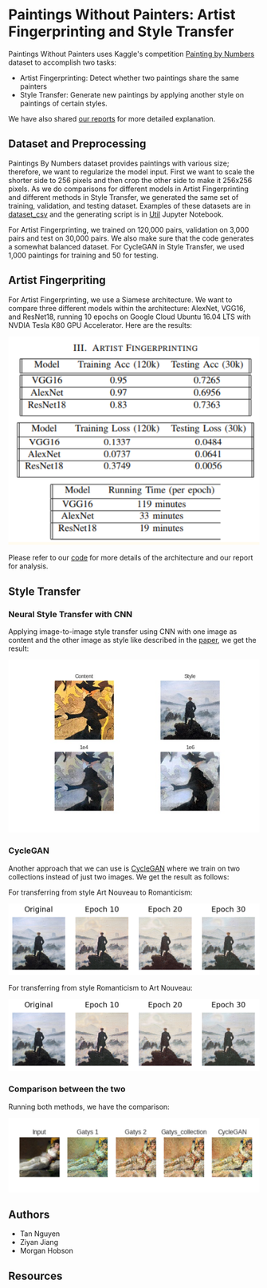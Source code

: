 # Paintings Without Painters: Artist Fingerprinting and Style Transfer
Paintings Without Painters uses Kaggle's competition [Painting by Numbers](https://www.kaggle.com/c/painter-by-numbers) dataset to accomplish two tasks:
* Artist Fingerprinting: Detect whether two paintings share the same painters
* Style Transfer: Generate new paintings by applying another style on paintings of certain styles.

We have also shared [our reports](https://github.com/tannnguyen/Paintings_Without_Painters/blob/master/Painting_by_Numbers.pdf) for more detailed explanation.

## Dataset and Preprocessing
Paintings By Numbers dataset provides paintings with various size; therefore, we want to regularize the model input. First we want to scale the shorter side to 256 pixels and then crop the other side to make it 256x256 pixels. As we do comparisons for different models in Artist Fingerprinting and different methods in Style Transfer, we generated the same set of training, validation, and testing dataset. Examples of these datasets are in [dataset_csv](https://github.com/tannnguyen/Paintings_Without_Painters/tree/master/dataset_csv) and the generating script is in [Util](https://github.com/tannnguyen/Paintings_Without_Painters/blob/master/code/Util.ipynb) Jupyter Notebook. 

For Artist Fingerprinting, we trained on 120,000 pairs, validation on 3,000 pairs and test on 30,000 pairs. We also make sure that the code generates a somewhat balanced dataset. For CycleGAN in Style Transfer, we used 1,000 paintings for training and 50 for testing. 

## Artist Fingerpriting
For Artist Fingerprinting, we use a Siamese architecture. We want to compare three different models within the architecture: AlexNet, VGG16, and ResNet18, running 10 epochs on Google Cloud Ubuntu 16.04 LTS with NVDIA Tesla K80 GPU Accelerator. Here are the results:
<p>
<img src="https://github.com/tannnguyen/Paintings_Without_Painters/blob/master/result/siamese.png">
</p>

Please refer to our [code](https://github.com/tannnguyen/Paintings_Without_Painters/tree/master/code) for more details of the architecture and our report for analysis.  

## Style Transfer
### Neural Style Transfer with CNN
Applying image-to-image style transfer using CNN with one image as content and the other image as style like described in the [paper](), we get the result:
<p>
<img src="https://github.com/tannnguyen/Paintings_Without_Painters/blob/master/result/img2img.jpg">
</p>

### CycleGAN
Another approach that we can use is [CycleGAN]() where we train on two collections instead of just two images. We get the result as follows:

For transferring from style Art Nouveau to Romanticism:
<p>
<img src="https://github.com/tannnguyen/Paintings_Without_Painters/blob/master/result/romanticism.png">
</p>

For transferring from style Romanticism to Art Nouveau:
<p>
<img src="https://github.com/tannnguyen/Paintings_Without_Painters/blob/master/result/romanticism.png">
</p>

### Comparison between the two
Running both methods, we have the comparison:
<p>
<img src="https://github.com/tannnguyen/Paintings_Without_Painters/blob/master/result/comparison.png">
</p>

## Authors
* Tan Nguyen
* Ziyan Jiang
* Morgan Hobson

## Resources
